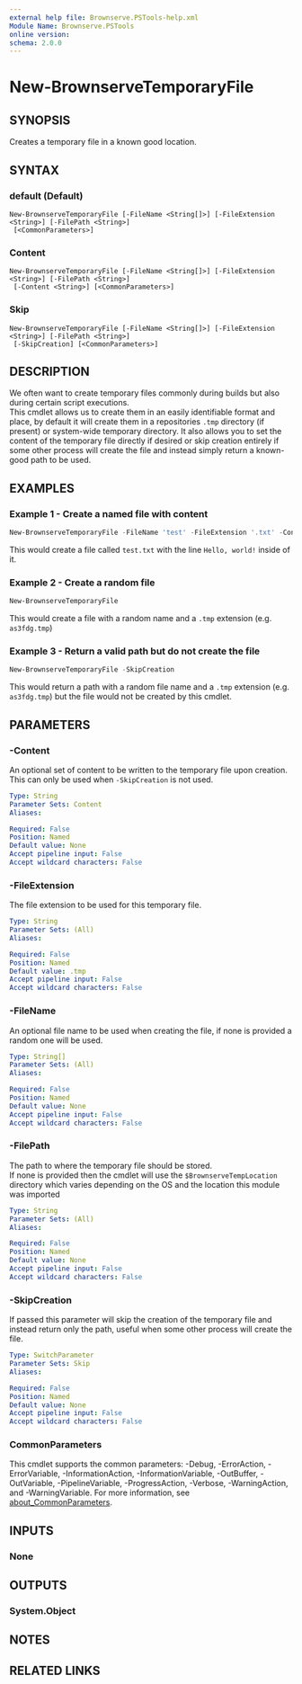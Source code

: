 ```yaml
---
external help file: Brownserve.PSTools-help.xml
Module Name: Brownserve.PSTools
online version:
schema: 2.0.0
---
```


# New-BrownserveTemporaryFile

## SYNOPSIS

Creates a temporary file in a known good location.

## SYNTAX

### default (Default)

```text
New-BrownserveTemporaryFile [-FileName <String[]>] [-FileExtension <String>] [-FilePath <String>]
 [<CommonParameters>]
```

### Content

```text
New-BrownserveTemporaryFile [-FileName <String[]>] [-FileExtension <String>] [-FilePath <String>]
 [-Content <String>] [<CommonParameters>]
```

### Skip

```text
New-BrownserveTemporaryFile [-FileName <String[]>] [-FileExtension <String>] [-FilePath <String>]
 [-SkipCreation] [<CommonParameters>]
```

## DESCRIPTION

We often want to create temporary files commonly during builds but also during certain script executions.  
This cmdlet allows us to create them in an easily identifiable format and place, by default it will create them in a repositories `.tmp` directory (if present) or system-wide temporary directory.
It also allows you to set the content of the temporary file directly if desired or skip creation entirely if some other process will create the file and instead simply return a known-good path to be used.

## EXAMPLES

### Example 1 - Create a named file with content

```powershell
New-BrownserveTemporaryFile -FileName 'test' -FileExtension '.txt' -Content 'Hello, world!'
```

This would create a file called `test.txt` with the line `Hello, world!` inside of it.

### Example 2 - Create a random file

```powershell
New-BrownserveTemporaryFile
```

This would create a file with a random name and a `.tmp` extension (e.g. `as3fdg.tmp`)

### Example 3 - Return a valid path but do not create the file

```powershell
New-BrownserveTemporaryFile -SkipCreation
```

This would return a path with a random file name and a `.tmp` extension (e.g. `as3fdg.tmp`) but the file would not be created by this cmdlet.

## PARAMETERS

### -Content

An optional set of content to be written to the temporary file upon creation.  
This can only be used when `-SkipCreation` is not used.

```yaml
Type: String
Parameter Sets: Content
Aliases:

Required: False
Position: Named
Default value: None
Accept pipeline input: False
Accept wildcard characters: False
```

### -FileExtension

The file extension to be used for this temporary file.

```yaml
Type: String
Parameter Sets: (All)
Aliases:

Required: False
Position: Named
Default value: .tmp
Accept pipeline input: False
Accept wildcard characters: False
```

### -FileName

An optional file name to be used when creating the file, if none is provided a random one will be used.

```yaml
Type: String[]
Parameter Sets: (All)
Aliases:

Required: False
Position: Named
Default value: None
Accept pipeline input: False
Accept wildcard characters: False
```

### -FilePath

The path to where the temporary file should be stored.  
If none is provided then the cmdlet will use the `$BrownserveTempLocation` directory which varies depending on the OS and the location this module was imported

```yaml
Type: String
Parameter Sets: (All)
Aliases:

Required: False
Position: Named
Default value: None
Accept pipeline input: False
Accept wildcard characters: False
```

### -SkipCreation

If passed this parameter will skip the creation of the temporary file and instead return only the path, useful when some other process will create the file.

```yaml
Type: SwitchParameter
Parameter Sets: Skip
Aliases:

Required: False
Position: Named
Default value: None
Accept pipeline input: False
Accept wildcard characters: False
```

### CommonParameters

This cmdlet supports the common parameters: -Debug, -ErrorAction, -ErrorVariable, -InformationAction, -InformationVariable, -OutBuffer, -OutVariable, -PipelineVariable, -ProgressAction, -Verbose, -WarningAction, and -WarningVariable. For more information, see [about_CommonParameters](http://go.microsoft.com/fwlink/?LinkID=113216).

## INPUTS

### None

## OUTPUTS

### System.Object

## NOTES

## RELATED LINKS

